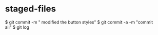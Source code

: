 # staged-files
$ git commit -m " modified the button styles"
$ git commit -a -m "commit all"
$ git log
